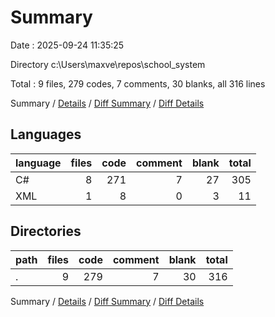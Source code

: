 # Summary

Date : 2025-09-24 11:35:25

Directory c:\\Users\\maxve\\repos\\school_system

Total : 9 files,  279 codes, 7 comments, 30 blanks, all 316 lines

Summary / [Details](details.md) / [Diff Summary](diff.md) / [Diff Details](diff-details.md)

## Languages
| language | files | code | comment | blank | total |
| :--- | ---: | ---: | ---: | ---: | ---: |
| C# | 8 | 271 | 7 | 27 | 305 |
| XML | 1 | 8 | 0 | 3 | 11 |

## Directories
| path | files | code | comment | blank | total |
| :--- | ---: | ---: | ---: | ---: | ---: |
| . | 9 | 279 | 7 | 30 | 316 |

Summary / [Details](details.md) / [Diff Summary](diff.md) / [Diff Details](diff-details.md)